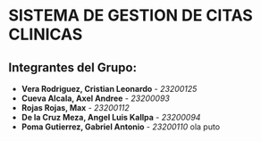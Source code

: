 # SISTEMA DE GESTION DE CITAS CLINICAS

## Integrantes del Grupo:
- **Vera Rodriguez, Cristian Leonardo** - *23200125*
- **Cueva Alcala, Axel Andree** - *23200093*
- **Rojas Rojas, Max** - *23200112*
- **De la Cruz Meza, Angel Luis Kallpa** - *23200094*
- **Poma Gutierrez, Gabriel Antonio** - *23200110*
ola puto